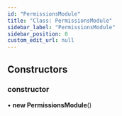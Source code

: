 ```yaml
---
id: "PermissionsModule"
title: "Class: PermissionsModule"
sidebar_label: "PermissionsModule"
sidebar_position: 0
custom_edit_url: null
---
```


## Constructors

### constructor

• **new PermissionsModule**()

